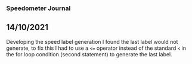 ### Speedometer Journal

## 14/10/2021

Developing the speed label generation I found the last label would not generate, to fix this I had to use a `<=` operator instead of the standard `<` in the for loop condition (second statement) to generate the last label.
